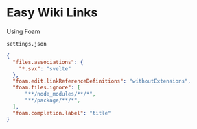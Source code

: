 # Easy Wiki Links

Using Foam


`settings.json`

```json
{
  "files.associations": {
    "*.svx": "svelte"
  },
  "foam.edit.linkReferenceDefinitions": "withoutExtensions",
  "foam.files.ignore": [
      "**/node_modules/**/*",
      "**/package/**/*",
  ],
  "foam.completion.label": "title"
}
```